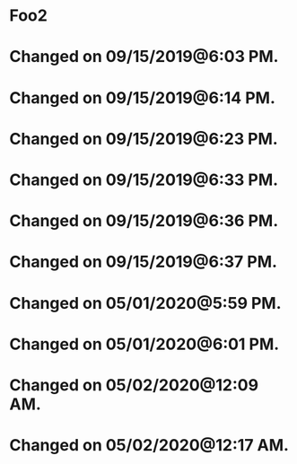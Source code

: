 # Foo2
# Changed on 09/15/2019@6:03 PM.
# Changed on 09/15/2019@6:14 PM.
# Changed on 09/15/2019@6:23 PM.
# Changed on 09/15/2019@6:33 PM.
# Changed on 09/15/2019@6:36 PM.
# Changed on 09/15/2019@6:37 PM.
# Changed on 05/01/2020@5:59 PM.
# Changed on 05/01/2020@6:01 PM.
# Changed on 05/02/2020@12:09 AM.
# Changed on 05/02/2020@12:17 AM.